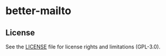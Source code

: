 # better-mailto
## License

See the [LICENSE](LICENSE.txt) file for license rights and limitations (GPL-3.0).
